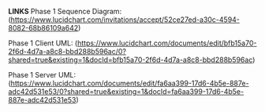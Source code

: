 **LINKS**
Phase 1 Sequence Diagram: (https://www.lucidchart.com/invitations/accept/52ce27ed-a30c-4594-8082-68b86109a642)

Phase 1 Client UML:
(https://www.lucidchart.com/documents/edit/bfb15a70-2f6d-4d7a-a8c8-bbd288b596ac/0?shared=true&existing=1&docId=bfb15a70-2f6d-4d7a-a8c8-bbd288b596ac)

Phase 1 Server UML:
(https://www.lucidchart.com/documents/edit/fa6aa399-17d6-4b5e-887e-adc42d531e53/0?shared=true&existing=1&docId=fa6aa399-17d6-4b5e-887e-adc42d531e53)
